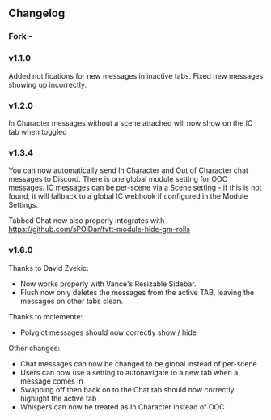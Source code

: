 ## Changelog

### Fork -

### v1.1.0

Added notifications for new messages in inactive tabs.
Fixed new messages showing up incorrectly.

### v1.2.0

In Character messages without a scene attached will now show on the IC tab when toggled

### v1.3.4

You can now automatically send In Character and Out of Character chat messages to Discord. There is one global module setting for OOC messages. IC messages can be per-scene via a Scene setting - if this is not found, it will fallback to a global IC webhook if configured in the Module Settings.

Tabbed Chat now also properly integrates with https://github.com/sPOiDar/fvtt-module-hide-gm-rolls

### v1.6.0

Thanks to David Zvekic:

-   Now works properly with Vance's Resizable Sidebar.
-   Flush now only deletes the messages from the active TAB, leaving the messages on other tabs clean.

Thanks to mclemente:

-   Polyglot messages should now correctly show / hide

Other changes:

-   Chat messages can now be changed to be global instead of per-scene
-   Users can now use a setting to autonavigate to a new tab when a message comes in
-   Swapping off then back on to the Chat tab should now correctly highlight the active tab
-   Whispers can now be treated as In Character instead of OOC
